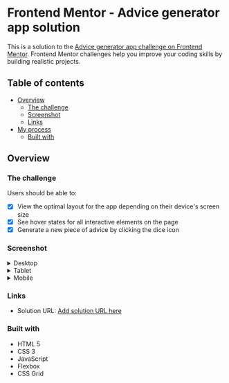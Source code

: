 # Frontend Mentor - Advice generator app solution

This is a solution to the [Advice generator app challenge on Frontend Mentor](https://www.frontendmentor.io/challenges/advice-generator-app-QdUG-13db). Frontend Mentor challenges help you improve your coding skills by building realistic projects.

## Table of contents

- [Overview](#overview)
  - [The challenge](#the-challenge)
  - [Screenshot](#screenshot)
  - [Links](#links)
- [My process](#my-process)
  - [Built with](#built-with)

## Overview

### The challenge

Users should be able to:

- [x] View the optimal layout for the app depending on their device's screen size
- [x] See hover states for all interactive elements on the page
- [x] Generate a new piece of advice by clicking the dice icon

### Screenshot
<details>
  <summary>Desktop</summary>
  <img src="./images/screenshots/desktop.png">
</details>
<details>
  <summary>Tablet</summary>
  <img src="./images/screenshots/tablet.png">
</details>
<details>
  <summary>Mobile</summary>
  <img src="./images/screenshots/mobile.png">
</details>

### Links

- Solution URL: [Add solution URL here](https://github.com/vinii-dev/frontend-mentor-challenges/tree/main/advice-generator-app-main)

### Built with

- HTML 5
- CSS 3
- JavaScript
- Flexbox
- CSS Grid
